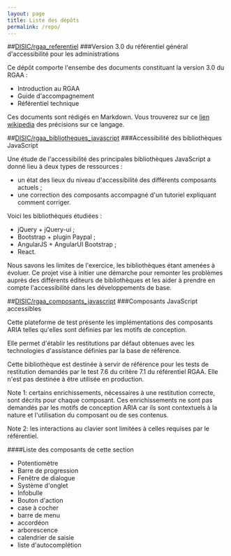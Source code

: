 ```yaml
---
layout: page
title: Liste des dépôts
permalink: /repo/
---
```

##[DISIC/rgaa_referentiel](https://github.com/DISIC/rgaa_referentiel/blob/master/README.md)
###Version 3.0 du référentiel général d'accessibilité pour les administrations

Ce dépôt comporte l'ensembe des documents constituant la version 3.0 du RGAA :
* Introduction au RGAA
* Guide d'accompagnement
* Référentiel technique

Ces documents sont rédigés en Markdown. Vous trouverez sur ce [lien wikipedia](https://fr.wikipedia.org/wiki/Markdown) des précisions sur ce langage.

##[DISIC/rgaa\_bibliotheques\_javascript](https://github.com/DISIC/rgaa_bibliotheques_javascript)
###Accessibilité des bibliothèques JavaScript

Une étude de l'accessibilité des principales bibliothèques JavaScript a donné lieu à deux types de ressources :

* un état des lieux du niveau d'accessibilité des différents composants actuels ;
* une correction des composants accompagné d'un tutoriel expliquant comment corriger.

Voici les bibliothèques étudiées :

* jQuery + jQuery-ui ;
* Bootstrap + plugin Paypal ;
* AngularJS + AngularUI Bootstrap ;
* React.

Nous savons les limites de l'exercice, les bibliothèques étant amenées à évoluer. Ce projet vise à initier une démarche pour remonter les problèmes auprès des différents éditeurs de bibliothèques et les aider à prendre en compte l'accessibilité dans les développements de base.

##[DISIC/rgaa\_composants\_javascript](https://github.com/DISIC/rgaa_composants_javascript)
###Composants JavaScript accessibles

Cette plateforme de test présente les implémentations des composants ARIA telles qu'elles sont définies par les motifs de conception.

Elle permet d'établir les restitutions par défaut obtenues avec les technologies d'assistance définies par la base de référence.

Cette bibliothèque est destinée à servir de référence pour les tests de restitution demandés par le test 7.6 du critère 7.1 du référentiel RGAA. Elle n'est pas destinée à être utilisée en production.

Note 1: certains enrichissements, nécessaires à une restitution correcte, sont décrits pour chaque composant. Ces enrichissements ne sont pas demandés par les motifs de conception ARIA car ils sont contextuels à la nature et l'utilisation du composant ou de ses contenus.

Note 2: les interactions au clavier sont limitées à celles requises par le référentiel.

####Liste des composants de cette section

- Potentiomètre
- Barre de progression
- Fenêtre de dialogue
- Système d'onglet
- Infobulle
- Bouton d'action
- case à cocher
- barre de menu
- accordéon
- arborescence
- calendrier de saisie
- liste d'autocomplétion
